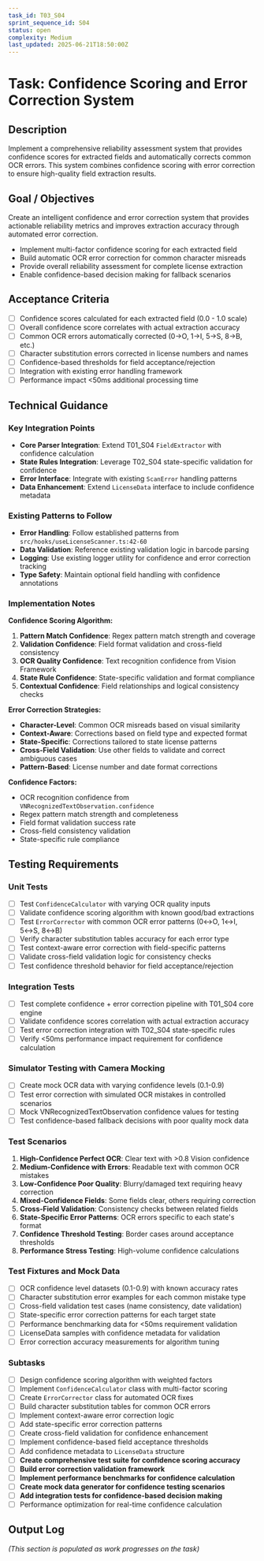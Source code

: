 ```yaml
---
task_id: T03_S04
sprint_sequence_id: S04
status: open
complexity: Medium
last_updated: 2025-06-21T18:50:00Z
---
```


# Task: Confidence Scoring and Error Correction System

## Description
Implement a comprehensive reliability assessment system that provides confidence scores for extracted fields and automatically corrects common OCR errors. This system combines confidence scoring with error correction to ensure high-quality field extraction results.

## Goal / Objectives
Create an intelligent confidence and error correction system that provides actionable reliability metrics and improves extraction accuracy through automated error correction.
- Implement multi-factor confidence scoring for each extracted field
- Build automatic OCR error correction for common character misreads
- Provide overall reliability assessment for complete license extraction
- Enable confidence-based decision making for fallback scenarios

## Acceptance Criteria
- [ ] Confidence scores calculated for each extracted field (0.0 - 1.0 scale)
- [ ] Overall confidence score correlates with actual extraction accuracy
- [ ] Common OCR errors automatically corrected (0→O, 1→I, 5→S, 8→B, etc.)
- [ ] Character substitution errors corrected in license numbers and names
- [ ] Confidence-based thresholds for field acceptance/rejection
- [ ] Integration with existing error handling framework
- [ ] Performance impact <50ms additional processing time

## Technical Guidance

### Key Integration Points
- **Core Parser Integration**: Extend T01_S04 `FieldExtractor` with confidence calculation
- **State Rules Integration**: Leverage T02_S04 state-specific validation for confidence
- **Error Interface**: Integrate with existing `ScanError` handling patterns
- **Data Enhancement**: Extend `LicenseData` interface to include confidence metadata

### Existing Patterns to Follow
- **Error Handling**: Follow established patterns from `src/hooks/useLicenseScanner.ts:42-60`
- **Data Validation**: Reference existing validation logic in barcode parsing
- **Logging**: Use existing logger utility for confidence and error correction tracking
- **Type Safety**: Maintain optional field handling with confidence annotations

### Implementation Notes

**Confidence Scoring Algorithm:**
1. **Pattern Match Confidence**: Regex pattern match strength and coverage
2. **Validation Confidence**: Field format validation and cross-field consistency
3. **OCR Quality Confidence**: Text recognition confidence from Vision Framework
4. **State Rule Confidence**: State-specific validation and format compliance
5. **Contextual Confidence**: Field relationships and logical consistency checks

**Error Correction Strategies:**
- **Character-Level**: Common OCR misreads based on visual similarity
- **Context-Aware**: Corrections based on field type and expected format
- **State-Specific**: Corrections tailored to state license patterns
- **Cross-Field Validation**: Use other fields to validate and correct ambiguous cases
- **Pattern-Based**: License number and date format corrections

**Confidence Factors:**
- OCR recognition confidence from `VNRecognizedTextObservation.confidence`
- Regex pattern match strength and completeness
- Field format validation success rate
- Cross-field consistency validation
- State-specific rule compliance

## Testing Requirements

### Unit Tests
- [ ] Test `ConfidenceCalculator` with varying OCR quality inputs
- [ ] Validate confidence scoring algorithm with known good/bad extractions
- [ ] Test `ErrorCorrector` with common OCR error patterns (0↔O, 1↔I, 5↔S, 8↔B)
- [ ] Verify character substitution tables accuracy for each error type
- [ ] Test context-aware error correction with field-specific patterns
- [ ] Validate cross-field validation logic for consistency checks
- [ ] Test confidence threshold behavior for field acceptance/rejection

### Integration Tests
- [ ] Test complete confidence + error correction pipeline with T01_S04 core engine
- [ ] Validate confidence scores correlation with actual extraction accuracy
- [ ] Test error correction integration with T02_S04 state-specific rules
- [ ] Verify <50ms performance impact requirement for confidence calculation

### Simulator Testing with Camera Mocking
- [ ] Create mock OCR data with varying confidence levels (0.1-0.9)
- [ ] Test error correction with simulated OCR mistakes in controlled scenarios
- [ ] Mock VNRecognizedTextObservation confidence values for testing
- [ ] Test confidence-based fallback decisions with poor quality mock data

### Test Scenarios
1. **High-Confidence Perfect OCR**: Clear text with >0.8 Vision confidence
2. **Medium-Confidence with Errors**: Readable text with common OCR mistakes
3. **Low-Confidence Poor Quality**: Blurry/damaged text requiring heavy correction
4. **Mixed-Confidence Fields**: Some fields clear, others requiring correction
5. **Cross-Field Validation**: Consistency checks between related fields
6. **State-Specific Error Patterns**: OCR errors specific to each state's format
7. **Confidence Threshold Testing**: Border cases around acceptance thresholds
8. **Performance Stress Testing**: High-volume confidence calculations

### Test Fixtures and Mock Data
- [ ] OCR confidence level datasets (0.1-0.9) with known accuracy rates
- [ ] Character substitution error examples for each common mistake type
- [ ] Cross-field validation test cases (name consistency, date validation)
- [ ] State-specific error correction patterns for each target state
- [ ] Performance benchmarking data for <50ms requirement validation
- [ ] LicenseData samples with confidence metadata for validation
- [ ] Error correction accuracy measurements for algorithm tuning

### Subtasks
- [ ] Design confidence scoring algorithm with weighted factors
- [ ] Implement `ConfidenceCalculator` class with multi-factor scoring
- [ ] Create `ErrorCorrector` class for automated OCR fixes
- [ ] Build character substitution tables for common OCR errors
- [ ] Implement context-aware error correction logic
- [ ] Add state-specific error correction patterns
- [ ] Create cross-field validation for confidence enhancement
- [ ] Implement confidence-based field acceptance thresholds
- [ ] Add confidence metadata to `LicenseData` structure
- [ ] **Create comprehensive test suite for confidence scoring accuracy**
- [ ] **Build error correction validation framework**
- [ ] **Implement performance benchmarks for confidence calculation**
- [ ] **Create mock data generator for confidence testing scenarios**
- [ ] **Add integration tests for confidence-based decision making**
- [ ] Performance optimization for real-time confidence calculation

## Output Log
*(This section is populated as work progresses on the task)*